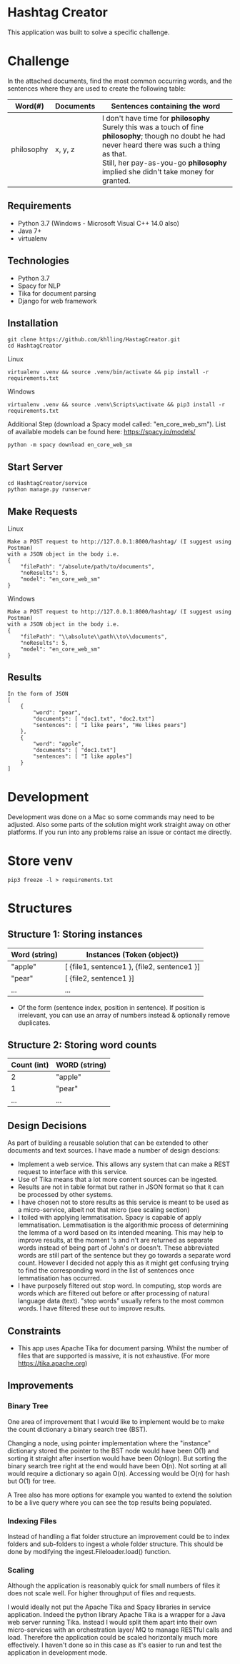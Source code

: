 # Hashtag Creator

This application was built to solve a specific challenge.


# Challenge

In the attached documents, find the most common occurring words, and the sentences where they are used to create the following table:

| Word(#)         | Documents                   | Sentences containing the word              
| ------------- | ----------------------- | ----------------------- |
| philosophy    | x, y, z | I don't have time for **philosophy**<br>Surely this was a touch of fine **philosophy**; though no doubt he had never heard there was such a thing as that.<br>Still, her pay-as-you-go **philosophy** implied she didn't take money for granted. |


## Requirements
    
- Python 3.7 (Windows - Microsoft Visual C++ 14.0 also)
- Java 7+
- virtualenv

## Technologies

 - Python 3.7
 - Spacy for NLP
 - Tika for document parsing
 - Django for web framework

## Installation

    git clone https://github.com/khlling/HastagCreator.git
    cd HashtagCreator
Linux

    virtualenv .venv && source .venv/bin/activate && pip install -r requirements.txt

Windows

    virtualenv .venv && source .venv\Scripts\activate && pip3 install -r requirements.txt

Additional Step (download a Spacy model called: "en_core_web_sm"). List of available models can be found here: https://spacy.io/models/

    python -m spacy download en_core_web_sm

## Start Server

    cd HashtagCreator/service
    python manage.py runserver 
    
## Make Requests

Linux

    Make a POST request to http://127.0.0.1:8000/hashtag/ (I suggest using Postman)
    with a JSON object in the body i.e.
    {
        "filePath": "/absolute/path/to/documents",
        "noResults": 5,
        "model": "en_core_web_sm"
    }
    
Windows

    Make a POST request to http://127.0.0.1:8000/hashtag/ (I suggest using Postman)
    with a JSON object in the body i.e.
    {
        "filePath": "\\absolute\\path\\to\\documents",
        "noResults": 5,
        "model": "en_core_web_sm"
    }
    
## Results
    In the form of JSON
    [
        {
        	"word": "pear",
        	"documents": [ "doc1.txt", "doc2.txt"]
        	"sentences": [ "I like pears", "He likes pears"]
	    },
	    {
        	"word": "apple",
        	"documents": [ "doc1.txt"]
        	"sentences": [ "I like apples"]
	    }
	]

# Development
Development was done on a Mac so some commands may need to be adjusted. Also some parts of the solution might work straight away on other platforms. If you run into any problems raise an issue or contact me directly.
# Store venv

    pip3 freeze -l > requirements.txt 

# Structures
## Structure 1: Storing instances
| Word (string)         | Instances (Token {object}) |             
| ------------- | ----------------------- |
| "apple"     | [ {file1, sentence1 }, {file2, sentence1 }]  |
| "pear"        | [ {file2, sentence1 }]   |
| ...           | ...                          |


* Of the form (sentence index, position in sentence). If position is irrelevant, you can use an array of numbers instead & optionally remove duplicates.


## Structure 2: Storing word counts

|Count (int)| WORD (string)  |
|---|---|
| 2 | "apple" |
| 1 | "pear" |
| ...| ...|


## Design Decisions
As part of building a reusable solution that can be extended to other documents and text sources. I have made a number of design descions:

- Implement a web service. This allows any system that can make a REST request to interface with this service.
- Use of Tika means that a lot more content sources can be ingested.
- Results are not in table format but rather in JSON format so that it can be processed by other systems.
- I have chosen not to store results as this service is meant to be used as a micro-service, albeit not that micro (see scaling section)
- I toiled with applying lemmatisation. Spacy is capable of apply lemmatisation. Lemmatisation is the algorithmic process of determining the lemma of a word based on its intended meaning. This may help to improve results, at the moment 's and n't are returned as separate words instead of being part of John's or doesn't. These abbreviated words are still part of the sentence but they go towards a separate word count. However I decided not apply this as it might get confusing trying to find the corresponding word in the list of sentences once lemmatisation has occurred.
- I have purposely filtered out stop word. In computing, stop words are words which are filtered out before or after processing of natural language data (text). "stop words" usually refers to the most common words. I have filtered these out to improve results. 

## Constraints

 - This app uses Apache Tika for document parsing. Whilst the number of files that are supported is massive, it is not exhaustive. (For more https://tika.apache.org)

## Improvements
### Binary Tree
One area of improvement that I would like to implement would be to make the count dictionary a binary search tree (BST).

Changing a node, using pointer implementation where the "instance" dictionary stored the pointer to the BST node would have been O(1) and sorting it straight after insertion would have been O(nlogn). But sorting the binary search tree right at the end would have been O(n). Not sorting at all would require a dictionary so again O(n). Accessing would be O(n) for hash but O(1) for tree.

A Tree also has more options for example you wanted to extend the solution to be a live query where you can see the top results being populated.

### Indexing Files
Instead of handling a flat folder structure an improvement could be to index folders and sub-folders to ingest a whole folder structure. This should be done by modifying the ingest.Fileloader.load() function.

### Scaling
Although the application is reasonably quick for small numbers of files it does not scale well. For higher throughput of files and requests.

I would ideally not put the Apache Tika and Spacy libraries in service application. Indeed the python library Apache Tika is a wrapper for a Java web server running Tika. Instead I would split them apart into their own micro-services with an orchestration layer/ MQ to manage RESTful calls and load. Therefore the application could be scaled horizontally much more effectively. I haven't done so in this case as it's easier to run and test the application in development mode.